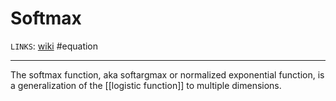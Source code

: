 # Softmax
`LINKS`: [wiki](https://en.wikipedia.org/wiki/Softmax_function)
#equation 

---
The softmax function, aka softargmax or normalized exponential function, is a generalization of the [[logistic function]] to multiple dimensions.